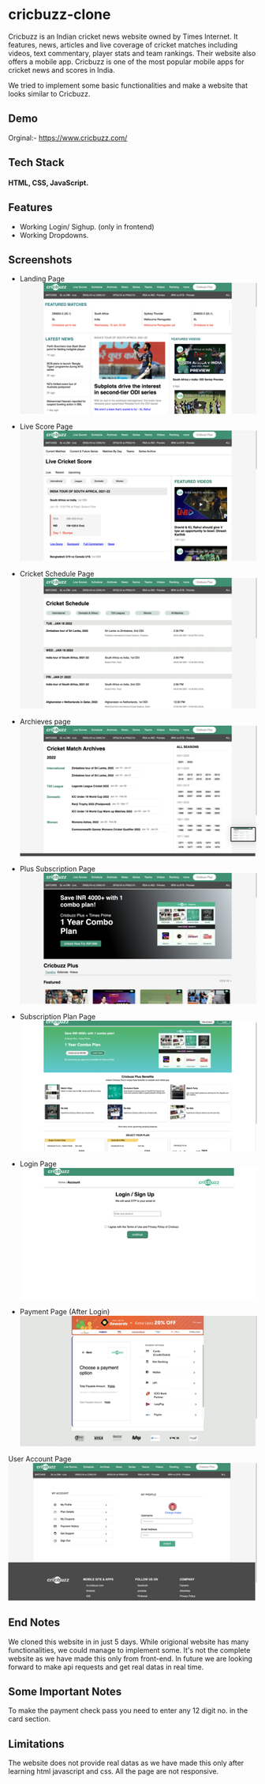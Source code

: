 # cricbuzz-clone

Cricbuzz is an Indian cricket news website owned by Times Internet. It features, news, articles and live coverage of cricket matches including videos, text commentary, player stats and team rankings. Their website also offers a mobile app.
Cricbuzz is one of the most popular mobile apps for cricket news and scores in India.

We tried to implement some basic functionalities and make a website that looks similar to Cricbuzz.



## Demo

Orginal:- https://www.cricbuzz.com/



## Tech Stack

#### HTML, CSS, JavaScript.




## Features

- Working Login/ Sighup. (only in frontend)
- Working Dropdowns.


## Screenshots

- Landing Page
![Landing Page](https://github.com/SumanJK/cricbuzz-clone/blob/main/cricbuzz-readme/Screenshot%202022-04-30%20at%209.36.28%20PM.png)

- Live Score Page
![live-score](https://github.com/SumanJK/cricbuzz-clone/blob/main/cricbuzz-readme/Screenshot%202022-04-30%20at%209.36.36%20PM.png)

- Cricket Schedule Page
![Schedule Page](https://github.com/SumanJK/cricbuzz-clone/blob/main/cricbuzz-readme/Screenshot%202022-04-30%20at%209.36.45%20PM.png)

- Archieves page
![Archieves Page](https://github.com/SumanJK/cricbuzz-clone/blob/main/cricbuzz-readme/Screenshot%202022-04-30%20at%209.36.51%20PM.png)

- Plus Subscription Page
![Plus Page](https://github.com/SumanJK/cricbuzz-clone/blob/main/cricbuzz-readme/Screenshot%202022-04-30%20at%209.37.05%20PM.png)

- Subscription Plan Page
![Login Page](https://github.com/SumanJK/cricbuzz-clone/blob/main/cricbuzz-readme/Screenshot%202022-04-30%20at%209.37.30%20PM.png)


- Login Page
![Login](https://github.com/SumanJK/cricbuzz-clone/blob/main/cricbuzz-readme/Screenshot%202022-04-30%20at%209.38.31%20PM.png)

- Payment Page (After Login)
![Payment](https://github.com/SumanJK/cricbuzz-clone/blob/main/cricbuzz-readme/Screenshot%202022-04-30%20at%209.38.09%20PM.png)


User Account Page
![Account](https://github.com/SumanJK/cricbuzz-clone/blob/main/cricbuzz-readme/Screenshot%202022-04-30%20at%209.39.01%20PM.png)




## End Notes

We cloned this website in in just 5 days. While origional website has many functionalities, we could manage to implement some. It's not the complete website as we have made this only from front-end. In future we are looking forward to make api requests and get real datas in real time.








## Some Important Notes

To make the payment check pass you need to enter any 12 digit no. in the card section.


## Limitations

The website does not provide real datas as we have made this only after learning html javascript and css. All the page are not responsive.



